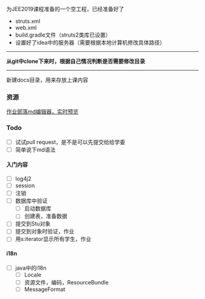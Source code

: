 为JEE2019课程准备的一个空工程，已经准备好了
- struts.xml
- web.xml
- build.gradle文件（struts2类库已设置）
- 设置好了idea中的服务器（需要根据本地计算机修改具体路径）

---
**从git中clone下来时，根据自己情况判断是否需要修改目录**

---
新建docs目录，用来存放上课内容
### 资源
[作业部落md编辑器，实时预览](https://www.zybuluo.com/mdeditor)
### Todo
- [ ] 试试pull request，是不是可以先提交给给学委
- [ ] 简单说下md语法
#### 入门内容
 - [ ] log4j2
 - [ ] session
 - [ ] 注销
 - [ ] 数据库中验证
   - [ ] 启动数据库
   - [ ] 创建表，准备数据
 - [ ] 提交到Stu对象
 - [ ] 提交到对象时验证，作业
 - [ ] 用s:iterator显示所有学生，作业
 #### i18n
 - [ ] java中的i18n
   - [ ] Locale
   - [ ] 资源文件，编码，ResourceBundle
   - [ ] MessageFormat 